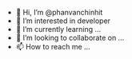 - 👋 Hi, I’m @phanvanchinhit
- 👀 I’m interested in developer
- 🌱 I’m currently learning ...
- 💞️ I’m looking to collaborate on ...
- 📫 How to reach me ...

<!---
phanvanchinhit/phanvanchinhit is a ✨ special ✨ repository because its `README.md` (this file) appears on your GitHub profile.
You can click the Preview link to take a look at your changes.
--->
